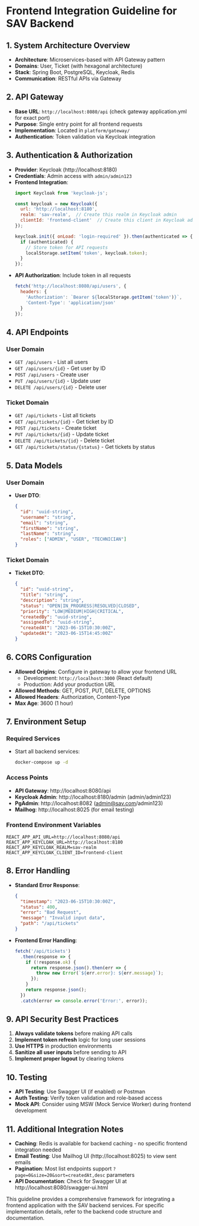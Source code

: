 # Frontend Integration Guideline for SAV Backend

## 1. System Architecture Overview

- **Architecture**: Microservices-based with API Gateway pattern
- **Domains**: User, Ticket (with hexagonal architecture)
- **Stack**: Spring Boot, PostgreSQL, Keycloak, Redis
- **Communication**: RESTful APIs via Gateway

## 2. API Gateway

- **Base URL**: `http://localhost:8080/api` (check gateway application.yml for exact port)
- **Purpose**: Single entry point for all frontend requests
- **Implementation**: Located in `platform/gateway/`
- **Authentication**: Token validation via Keycloak integration

## 3. Authentication & Authorization

- **Provider**: Keycloak (http://localhost:8180)
- **Credentials**: Admin access with `admin/admin123`
- **Frontend Integration**:
  ```javascript
  import Keycloak from 'keycloak-js';

  const keycloak = new Keycloak({
    url: 'http://localhost:8180',
    realm: 'sav-realm',  // Create this realm in Keycloak admin
    clientId: 'frontend-client'  // Create this client in Keycloak admin
  });

  keycloak.init({ onLoad: 'login-required' }).then(authenticated => {
    if (authenticated) {
      // Store token for API requests
      localStorage.setItem('token', keycloak.token);
    }
  });
  ```
- **API Authorization**: Include token in all requests
  ```javascript
  fetch('http://localhost:8080/api/users', {
    headers: {
      'Authorization': `Bearer ${localStorage.getItem('token')}`,
      'Content-Type': 'application/json'
    }
  });
  ```

## 4. API Endpoints

### User Domain
- `GET /api/users` - List all users
- `GET /api/users/{id}` - Get user by ID
- `POST /api/users` - Create user
- `PUT /api/users/{id}` - Update user
- `DELETE /api/users/{id}` - Delete user

### Ticket Domain
- `GET /api/tickets` - List all tickets
- `GET /api/tickets/{id}` - Get ticket by ID
- `POST /api/tickets` - Create ticket
- `PUT /api/tickets/{id}` - Update ticket
- `DELETE /api/tickets/{id}` - Delete ticket
- `GET /api/tickets/status/{status}` - Get tickets by status

## 5. Data Models

### User Domain
- **User DTO**:
  ```json
  {
    "id": "uuid-string",
    "username": "string",
    "email": "string",
    "firstName": "string",
    "lastName": "string",
    "roles": ["ADMIN", "USER", "TECHNICIAN"]
  }
  ```

### Ticket Domain
- **Ticket DTO**:
  ```json
  {
    "id": "uuid-string",
    "title": "string",
    "description": "string",
    "status": "OPEN|IN_PROGRESS|RESOLVED|CLOSED",
    "priority": "LOW|MEDIUM|HIGH|CRITICAL",
    "createdBy": "uuid-string",
    "assignedTo": "uuid-string",
    "createdAt": "2023-06-15T10:30:00Z",
    "updatedAt": "2023-06-15T14:45:00Z"
  }
  ```

## 6. CORS Configuration

- **Allowed Origins**: Configure in gateway to allow your frontend URL
  - Development: `http://localhost:3000` (React default)
  - Production: Add your production URL
- **Allowed Methods**: GET, POST, PUT, DELETE, OPTIONS
- **Allowed Headers**: Authorization, Content-Type
- **Max Age**: 3600 (1 hour)

## 7. Environment Setup

### Required Services
- Start all backend services:
  ```bash
  docker-compose up -d
  ```

### Access Points
- **API Gateway**: http://localhost:8080/api
- **Keycloak Admin**: http://localhost:8180/admin (admin/admin123)
- **PgAdmin**: http://localhost:8082 (admin@sav.com/admin123)
- **Mailhog**: http://localhost:8025 (for email testing)

### Frontend Environment Variables
```
REACT_APP_API_URL=http://localhost:8080/api
REACT_APP_KEYCLOAK_URL=http://localhost:8180
REACT_APP_KEYCLOAK_REALM=sav-realm
REACT_APP_KEYCLOAK_CLIENT_ID=frontend-client
```

## 8. Error Handling

- **Standard Error Response**:
  ```json
  {
    "timestamp": "2023-06-15T10:30:00Z",
    "status": 400,
    "error": "Bad Request",
    "message": "Invalid input data",
    "path": "/api/tickets"
  }
  ```

- **Frontend Error Handling**:
  ```javascript
  fetch('/api/tickets')
    .then(response => {
      if (!response.ok) {
        return response.json().then(err => {
          throw new Error(`${err.error}: ${err.message}`);
        });
      }
      return response.json();
    })
    .catch(error => console.error('Error:', error));
  ```

## 9. API Security Best Practices

1. **Always validate tokens** before making API calls
2. **Implement token refresh** logic for long user sessions
3. **Use HTTPS** in production environments
4. **Sanitize all user inputs** before sending to API
5. **Implement proper logout** by clearing tokens

## 10. Testing

- **API Testing**: Use Swagger UI (if enabled) or Postman
- **Auth Testing**: Verify token validation and role-based access
- **Mock API**: Consider using MSW (Mock Service Worker) during frontend development

## 11. Additional Integration Notes

- **Caching**: Redis is available for backend caching - no specific frontend integration needed
- **Email Testing**: Use Mailhog UI (http://localhost:8025) to view sent emails
- **Pagination**: Most list endpoints support `?page=0&size=20&sort=createdAt,desc` parameters
- **API Documentation**: Check for Swagger UI at http://localhost:8080/swagger-ui.html

This guideline provides a comprehensive framework for integrating a frontend application with the SAV backend services. For specific implementation details, refer to the backend code structure and documentation.